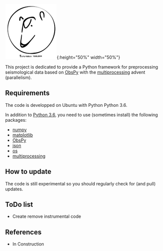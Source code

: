![tatu_bola_toolbox_logo](tatu_bola_toolbox_logo.png){:height="50%" width="50%"}


This project is dedicated to provide a Python framework for preprocessing seismological data 
based on [ObsPy](https://github.com/obspy/obspy/wiki) with the [multiprocessing](https://docs.python.org/3/library/multiprocessing.html)
advent (parallelism).

Requirements
------------
The code is developped on Ubuntu with Python Python 3.6.

In addition to [Python 3.6](https://www.python.org/downloads/release/python-365/), you need
to use (sometimes install) the following packages:

- [numpy](http://www.numpy.org/)
- [matplotlib](http://matplotlib.org/)
- [ObsPy](https://github.com/obspy/obspy/wiki)
- [json](https://docs.python.org/3/library/json.html)
- [os](https://docs.python.org/3/library/os.html)
- [multiprocessing](https://docs.python.org/3/library/multiprocessing.html)

How to update
-------------
The code is still experimental so you should regularly check for (and pull) 
updates.

ToDo list
-------------
- Create remove instrumental code

References
----------

- In Construction
